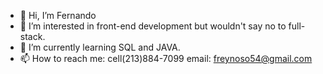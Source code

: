 - 👋 Hi, I’m Fernando
- 👀 I’m interested in front-end development but wouldn't say no to full-stack. 
- 🌱 I’m currently learning SQL and JAVA.
- 📫 How to reach me: cell(213)884-7099 email: freynoso54@gmail.com

<!---
FernandoTheDeveloper1/FernandoTheDeveloper1 is a ✨ special ✨ repository because its `README.md` (this file) appears on your GitHub profile.
You can click the Preview link to take a look at your changes.
--->
